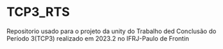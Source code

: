 # TCP3_RTS
Repositorio usado para o projeto da unity do Trabalho ded Conclusão do Período 3(TCP3) realizado em 2023.2 no IFRJ-Paulo de Frontin
